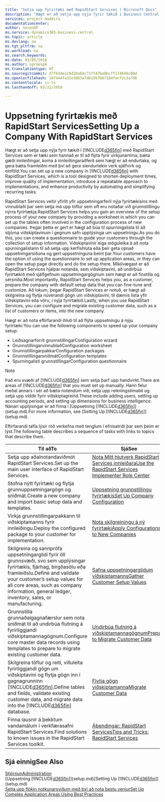```yaml
---
title: "Setja upp fyrirtæki með RapidStart Services | Microsoft Docs"
description: "Hægt er að setja upp nýja fyrir tækið í Business Central með RapidStart Services sem er tæki sem hannað er til að flýta fyrir virkjunartíma, bæta gæði innleiðingar, koma á innleiðingaraðferð sem hægt er að endurtaka, og gera bæta framleiðni með því að gera endurtekin verk sjálfvirk og einföld."
services: project-madeira
documentationcenter: 
author: SorenGP
ms.service: dynamics365-business-central
ms.topic: article
ms.devlang: na
ms.tgt_pltfrm: na
ms.workload: na
ms.search.keywords: 
ms.date: 03/05/2018
ms.author: sgroespe
ms.translationtype: HT
ms.sourcegitcommit: d7fb34e1c9428a64c71ff47be8bcff174649c00d
ms.openlocfilehash: 16f444fa31e3d63a7d61567667184facf2c3a7d6
ms.contentlocale: is-is
ms.lasthandoff: 03/22/2018

---
```

# <a name="setting-up-a-company-with-rapidstart-services"></a><span data-ttu-id="faa86-103">Uppsetning fyrirtækis með RapidStart Services</span><span class="sxs-lookup"><span data-stu-id="faa86-103">Setting Up a Company With RapidStart Services</span></span>
<span data-ttu-id="faa86-104">Hægt er að setja upp nýja fyrir tækið í [!INCLUDE[d365fin](includes/d365fin_md.md)] með RapidStart Services sem er tæki sem hannað er til að flýta fyrir virkjunartíma, bæta gæði innleiðingar, koma á innleiðingaraðferð sem hægt er að endurtaka, og gera bæta framleiðni með því að gera síendurtekin verk sjálfvirk og einföld.</span><span class="sxs-lookup"><span data-stu-id="faa86-104">You can set up a new company in [!INCLUDE[d365fin](includes/d365fin_md.md)] with RapidStart Services, which is a tool designed to shorten deployment times, improve quality of implementation, introduce a repeatable approach to implementations, and enhance productivity by automating and simplifying recurring tasks.</span></span>  

<span data-ttu-id="faa86-105">RapidStart Services veitir yfirlit yfir uppsetningarferli nýja fyrirtækisins með vinnublaði þar sem setja má upp töflur sem oft eru notaðar við grunnstillingu nýrra fyrirtækja.</span><span class="sxs-lookup"><span data-stu-id="faa86-105">RapidStart Services helps you gain an overview of the setup process of your new company by providing a worksheet in which you can set up the tables often involved in the configuration process of new companies.</span></span> <span data-ttu-id="faa86-106">Þegar þetta er gert er hægt að búa til spurningalista til að stjórna viðskiptavinum í gegnum safn upplýsinga um uppsetningu.</span><span class="sxs-lookup"><span data-stu-id="faa86-106">As you do this, you can create a questionnaire to guide your customers through the collection of setup information.</span></span> <span data-ttu-id="faa86-107">Viðskiptavinir eiga möguleika á að nota spurningalistann til að setja upp kerfishluta eða þeir geta opnað uppsetningarsíðuna og gert uppsetninguna beint þar.</span><span class="sxs-lookup"><span data-stu-id="faa86-107">Your customers have the option of using the questionnaire to set up application areas, or they can open the setup page directly and do the setup there.</span></span> <span data-ttu-id="faa86-108">Mikilvægast er að RapidStart Services hjálpar notanda, sem viðskiptavini, að undirbúa fyrirtækið með sjálfgefnum uppsetningargögnum sem hægt er að fínstilla og sérsníða.</span><span class="sxs-lookup"><span data-stu-id="faa86-108">Most importantly, RapidStart Services helps you, as a customer, prepare the company with default setup data that you can fine-tune and customize.</span></span> <span data-ttu-id="faa86-109">Að lokum, þegar RapidStart Services er notuð, er hægt að skilgreina og flytja núverandi gögn um viðskiptavini, til dæmis lista yfir viðskiptavini eða vöru, í nýja fyrirtækið.</span><span class="sxs-lookup"><span data-stu-id="faa86-109">Lastly, when you use RapidStart Services, you can configure and migrate existing customer data, such as a list of customers or items, into the new company.</span></span>

<span data-ttu-id="faa86-110">Hægt er að nota eftirfarandi íhluti til að flýta uppsetningu á nýju fyrirtæki:</span><span class="sxs-lookup"><span data-stu-id="faa86-110">You can use the following components to speed up your company setup:</span></span>  

-   <span data-ttu-id="faa86-111">Leiðsagnarforrit grunnstillingar</span><span class="sxs-lookup"><span data-stu-id="faa86-111">Configuration wizard</span></span>  
-   <span data-ttu-id="faa86-112">Grunnstillingarvinnublað</span><span class="sxs-lookup"><span data-stu-id="faa86-112">Configuration worksheet</span></span>  
-   <span data-ttu-id="faa86-113">Grunnstillingarpakkar</span><span class="sxs-lookup"><span data-stu-id="faa86-113">Configuration packages</span></span>  
-   <span data-ttu-id="faa86-114">Grunnstillingarsniðmát</span><span class="sxs-lookup"><span data-stu-id="faa86-114">Configuration templates</span></span>  
-   <span data-ttu-id="faa86-115">Spurningalisti grunnstillingar</span><span class="sxs-lookup"><span data-stu-id="faa86-115">Configuration questionnaire</span></span>  

> [!Note]  
>  <span data-ttu-id="faa86-116">Það eru svæði af [!INCLUDE[d365fin](includes/d365fin_md.md)] sem setja þarf upp handvirkt.</span><span class="sxs-lookup"><span data-stu-id="faa86-116">There are areas of [!INCLUDE[d365fin](includes/d365fin_md.md)] that you must set up manually.</span></span> <span data-ttu-id="faa86-117">Hann felur meðal annars í sér að bæta notendum við, setja upp reikningstímabil og setja upp víddir fyrir viðskiptagreind.</span><span class="sxs-lookup"><span data-stu-id="faa86-117">These include adding users, setting up accounting periods, and setting up dimensions for business intelligence.</span></span> <span data-ttu-id="faa86-118">Nánari upplýsingar er að finna í [Uppsetning [!INCLUDE[d365fin](includes/d365fin_md.md)]](setup.md).</span><span class="sxs-lookup"><span data-stu-id="faa86-118">For more information, see [Setting Up [!INCLUDE[d365fin](includes/d365fin_md.md)]](setup.md).</span></span>

 <span data-ttu-id="faa86-119">Eftirfarandi tafla lýsir röð verkefna með tenglum í efnisatriði þar sem þeim er lýst.</span><span class="sxs-lookup"><span data-stu-id="faa86-119">The following table describes a sequence of tasks with links to topics that describe them.</span></span>

|<span data-ttu-id="faa86-120">**Til að**</span><span class="sxs-lookup"><span data-stu-id="faa86-120">**To**</span></span>|<span data-ttu-id="faa86-121">**Sjá**</span><span class="sxs-lookup"><span data-stu-id="faa86-121">**See**</span></span>|  
|------------|-------------|  
|<span data-ttu-id="faa86-122">Setja upp aðalnotandaviðmót RapidStart Services.</span><span class="sxs-lookup"><span data-stu-id="faa86-122">Set up the main user interface of RapidStart Services.</span></span>|[<span data-ttu-id="faa86-123">Nota Mitt hlutverk RapidStart Services innleiðara</span><span class="sxs-lookup"><span data-stu-id="faa86-123">Use the RapidStart Services Implementer Role Center</span></span>](admin-how-to-use-the-rapidstart-services-role-center-to-track-progress.md)|  
|<span data-ttu-id="faa86-124">Stofna nýtt fyrirtæki og flytja grunnuppsetningargögn og sniðmát.</span><span class="sxs-lookup"><span data-stu-id="faa86-124">Create a new company and import basic setup data and templates.</span></span>|[<span data-ttu-id="faa86-125">Uppsetning grunnstillingu fyrirtækis</span><span class="sxs-lookup"><span data-stu-id="faa86-125">Set Up Company Configuration</span></span>](admin-set-up-company-configuration.md)|  
|<span data-ttu-id="faa86-126">Virkja grunnstillingarpakkann til viðskiptamanns fyrir innleiðingu.</span><span class="sxs-lookup"><span data-stu-id="faa86-126">Deploy the configured package to your customer for implementation.</span></span>|[<span data-ttu-id="faa86-127">Nota skilgreiningu á ný fyrirtæki</span><span class="sxs-lookup"><span data-stu-id="faa86-127">Apply Configurations to New Companies</span></span>](admin-apply-configuration-to-new-companies.md)|
|<span data-ttu-id="faa86-128">Skilgreina og sannprófa uppsetningargildi fyrir öll grunnsvæði, svo sem upplýsingar fyrirtækis, fjárhag, birgða​sölu eða framleiðslu.</span><span class="sxs-lookup"><span data-stu-id="faa86-128">Define and validate your customer’s setup values for all core areas, such as company information, general ledger, inventory, sales, or manufacturing.</span></span>|[<span data-ttu-id="faa86-129">Safna uppsetningargildum viðskiptamanns</span><span class="sxs-lookup"><span data-stu-id="faa86-129">Gather Customer Setup Values</span></span>](admin-gather-customer-setup-values.md)|  
|<span data-ttu-id="faa86-130">Grunnstilla grunnaðalgagnafærslur sem nota sniðmát til að undirbúa flutning á fyrirliggjandi viðskiptamannagögnum.</span><span class="sxs-lookup"><span data-stu-id="faa86-130">Configure core master data records using templates to prepare to migrate existing customer data.</span></span>|[<span data-ttu-id="faa86-131">Undirbúa flutning á viðskiptamannagögnum</span><span class="sxs-lookup"><span data-stu-id="faa86-131">Prepare to Migrate Customer Data</span></span>](admin-use-templates-to-prepare-customer-data-for-migration.md)|  
|<span data-ttu-id="faa86-132">Skilgreina töflur og reiti, villuleita fyrirliggjandi gögn um viðskiptavini og flytja gögn inn í gagnagrunninn [!INCLUDE[d365fin](includes/d365fin_md.md)].</span><span class="sxs-lookup"><span data-stu-id="faa86-132">Define tables and fields, validate existing customer data, and migrate data into the [!INCLUDE[d365fin](includes/d365fin_md.md)] database.</span></span>|[<span data-ttu-id="faa86-133">Flytja gögn viðskiptamanna</span><span class="sxs-lookup"><span data-stu-id="faa86-133">Migrate Customer Data</span></span>](admin-migrate-customer-data.md)|  
|<span data-ttu-id="faa86-134">Finna lausnir á þekktum vandamálum í verkfærasafni RapidStart Services.</span><span class="sxs-lookup"><span data-stu-id="faa86-134">Find solutions to known issues in the RapidStart Services toolkit.</span></span>|[<span data-ttu-id="faa86-135">Ábendingar: RapidStart Services</span><span class="sxs-lookup"><span data-stu-id="faa86-135">Tips and Tricks: RapidStart Services</span></span>](admin-tips-and-tricks-rapidstart-services.md)|  

## <a name="see-also"></a><span data-ttu-id="faa86-136">Sjá einnig</span><span class="sxs-lookup"><span data-stu-id="faa86-136">See Also</span></span>  
[<span data-ttu-id="faa86-137">Stjórnun</span><span class="sxs-lookup"><span data-stu-id="faa86-137">Administration</span></span>](admin-setup-and-administration.md)  
<span data-ttu-id="faa86-138">[Uppsetning [!INCLUDE[d365fin](includes/d365fin_md.md)]](setup.md)</span><span class="sxs-lookup"><span data-stu-id="faa86-138">[Setting Up [!INCLUDE[d365fin](includes/d365fin_md.md)]](setup.md)</span></span>  
[<span data-ttu-id="faa86-139">Setja upp flókin notkunarsviðum með því að nota bestu venjur</span><span class="sxs-lookup"><span data-stu-id="faa86-139">Set Up Complex Application Areas Using Best Practices</span></span>](set-up-complex-application-areas-using-best-practices.md)   

